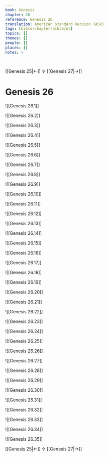 ```yaml
---
book: Genesis
chapter: 26
reference: Genesis 26
translation: American Standard Version (ASV)
tags: [bible/chapter/bible/ot]
topics: []
themes: []
people: []
places: []
notes: >
  
---
```


[[Genesis 25|<-]] ✞ [[Genesis 27|->]]

# Genesis 26

![[Genesis 26.1]]

![[Genesis 26.2]]

![[Genesis 26.3]]

![[Genesis 26.4]]

![[Genesis 26.5]]

![[Genesis 26.6]]

![[Genesis 26.7]]

![[Genesis 26.8]]

![[Genesis 26.9]]

![[Genesis 26.10]]

![[Genesis 26.11]]

![[Genesis 26.12]]

![[Genesis 26.13]]

![[Genesis 26.14]]

![[Genesis 26.15]]

![[Genesis 26.16]]

![[Genesis 26.17]]

![[Genesis 26.18]]

![[Genesis 26.19]]

![[Genesis 26.20]]

![[Genesis 26.21]]

![[Genesis 26.22]]

![[Genesis 26.23]]

![[Genesis 26.24]]

![[Genesis 26.25]]

![[Genesis 26.26]]

![[Genesis 26.27]]

![[Genesis 26.28]]

![[Genesis 26.29]]

![[Genesis 26.30]]

![[Genesis 26.31]]

![[Genesis 26.32]]

![[Genesis 26.33]]

![[Genesis 26.34]]

![[Genesis 26.35]]

[[Genesis 25|<-]] ✞ [[Genesis 27|->]]
